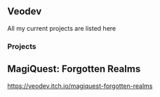 ## Veodev

All my current projects are listed here

### Projects

## MagiQuest: Forgotten Realms
https://veodev.itch.io/magiquest-forgotten-realms
